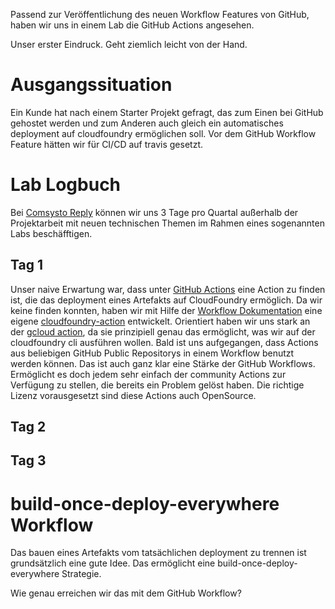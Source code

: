 Passend zur Veröffentlichung des neuen Workflow Features von GitHub, haben wir uns in einem Lab die GitHub Actions angesehen.

Unser erster Eindruck. Geht ziemlich leicht von der Hand.

# Ausgangssituation

Ein Kunde hat nach einem Starter Projekt gefragt, das zum Einen bei GitHub gehostet werden und zum Anderen auch gleich ein automatisches deployment auf cloudfoundry ermöglichen soll. Vor dem GitHub Workflow Feature hätten wir für CI/CD auf travis gesetzt. 

# Lab Logbuch

Bei [Comsysto Reply](https://comsystoreply.de/) können wir uns 3 Tage pro Quartal außerhalb der Projektarbeit mit neuen technischen Themen im Rahmen eines sogenannten Labs beschäfftigen.

## Tag 1

Unser naive Erwartung war, dass unter [GitHub Actions](https://github.com/actions) eine Action zu finden ist, die das deployment eines Artefakts auf CloudFoundry ermöglich. Da wir keine finden konnten, haben wir mit Hilfe der [Workflow Dokumentation](https://help.github.com/en/actions/automating-your-workflow-with-github-actions) eine eigene [cloudfoundry-action](https://github.com/comsysto/cloudfoundry-action) entwickelt. Orientiert haben wir uns stark an der [gcloud action](https://github.com/actions/gcloud), da sie prinzipiell genau das ermöglicht, was wir auf der cloudfoundry cli ausführen wollen. Bald ist uns aufgegangen, dass Actions aus beliebigen GitHub Public Repositorys in einem Workflow benutzt werden können. Das ist auch ganz klar eine Stärke der GitHub Workflows. Ermöglicht es doch jedem sehr einfach der community Actions zur Verfügung zu stellen, die bereits ein Problem gelöst haben. Die richtige Lizenz vorausgesetzt sind diese Actions auch OpenSource.

## Tag 2

## Tag 3

# build-once-deploy-everywhere Workflow

Das bauen eines Artefakts vom tatsächlichen deployment zu trennen ist grundsätzlich eine gute Idee. Das ermöglicht eine build-once-deploy-everywhere Strategie.

Wie genau erreichen wir das mit dem GitHub Workflow?
